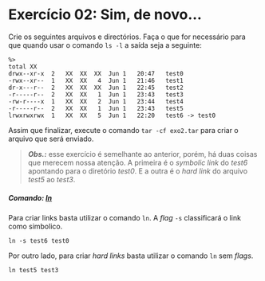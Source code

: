 # Exercício 02: Sim, de novo...

Crie os seguintes arquivos e directórios. Faça o que for necessário para que quando usar o comando `ls -l` a saída seja a seguinte:

```text
%>
total XX
drwx--xr-x  2   XX  XX  XX  Jun 1   20:47   test0
-rwx--xr--  1   XX  XX   4  Jun 1   21:46   test1
dr-x---r--  2   XX  XX  XX  Jun 1   22:45   test2
-r-----r--  2   XX  XX   1  Jun 1   23:43   test3
-rw-r----x  1   XX  XX   2  Jun 1   23:44   test4
-r-----r--  2   XX  XX   1  Jun 1   23:43   test5
lrwxrwxrwx  1   XX  XX   5  Jun 1   22:20   test6 -> test0
```

Assim que finalizar, execute o comando `tar -cf exo2.tar` para criar o arquivo que será enviado.

> ***Obs.:*** esse exercício é semelhante ao anterior, porém, há duas coisas que merecem nossa atenção. A primeira é o _symbolic link_ do _test6_ apontando para o diretório _test0_. E a outra é o _hard link_ do arquivo _test5_ ao _test3_.

##### Comando: [ln](https://man7.org/linux/man-pages/man1/ls.1.html)

Para criar links basta utilizar o comando `ln`. A _flag_ `-s` classificará o link como simbolico.

```shell
ln -s test6 test0
```

Por outro lado, para criar _hard links_ basta utilizar o comando `ln` sem _flags_.

```shell
ln test5 test3
```
